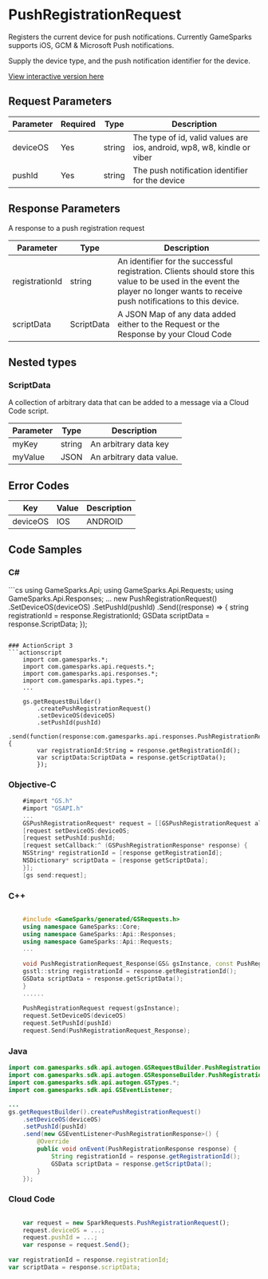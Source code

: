 
# PushRegistrationRequest


Registers the current device for push notifications. Currently GameSparks supports iOS, GCM & Microsoft Push notifications.

Supply the device type, and the push notification identifier for the device.


<a href="https://api.gamesparks.net/#pushregistrationrequest" target="_gsapi">View interactive version here</a>

## Request Parameters

Parameter | Required | Type | Description
--------- | -------- | ---- | -----------
deviceOS | Yes | string | The type of id, valid values are ios, android, wp8, w8, kindle or viber
pushId | Yes | string | The push notification identifier for the device

## Response Parameters


A response to a push registration request 

Parameter | Type | Description
--------- | ---- | -----------
registrationId | string | An identifier for the successful registration.  Clients should store this value to be used in the event the player no longer wants to receive push notifications to this device.
scriptData | ScriptData | A JSON Map of any data added either to the Request or the Response by your Cloud Code

## Nested types

### ScriptData

A collection of arbitrary data that can be added to a message via a Cloud Code script.

Parameter | Type | Description
--------- | ---- | -----------
myKey | string | An arbitrary data key
myValue | JSON | An arbitrary data value.

## Error Codes

Key | Value | Description
--------- | ----------- | -----------
deviceOS | IOS|ANDROID|WP8|W8|KINDLE|VIBER | deviceOS is not a valid value

## Code Samples

<h3>C#</h3>
```cs
	using GameSparks.Api;
	using GameSparks.Api.Requests;
	using GameSparks.Api.Responses;
	...
	new PushRegistrationRequest()
		.SetDeviceOS(deviceOS)
		.SetPushId(pushId)
		.Send((response) => {
		string registrationId = response.RegistrationId; 
		GSData scriptData = response.ScriptData; 
		});

```

### ActionScript 3
```actionscript
	import com.gamesparks.*;
	import com.gamesparks.api.requests.*;
	import com.gamesparks.api.responses.*;
	import com.gamesparks.api.types.*;
	...
	
	gs.getRequestBuilder()
	    .createPushRegistrationRequest()
		.setDeviceOS(deviceOS)
		.setPushId(pushId)
		.send(function(response:com.gamesparks.api.responses.PushRegistrationResponse):void {
		var registrationId:String = response.getRegistrationId(); 
		var scriptData:ScriptData = response.getScriptData(); 
		});

```

### Objective-C
```objectivec
	#import "GS.h"
	#import "GSAPI.h"
	...
	GSPushRegistrationRequest* request = [[GSPushRegistrationRequest alloc] init];
	[request setDeviceOS:deviceOS;
	[request setPushId:pushId;
	[request setCallback:^ (GSPushRegistrationResponse* response) {
	NSString* registrationId = [response getRegistrationId]; 
	NSDictionary* scriptData = [response getScriptData]; 
	}];
	[gs send:request];

```

### C++
```cpp

	#include <GameSparks/generated/GSRequests.h>
	using namespace GameSparks::Core;
	using namespace GameSparks::Api::Responses;
	using namespace GameSparks::Api::Requests;
	...
	
	void PushRegistrationRequest_Response(GS& gsInstance, const PushRegistrationResponse& response) {
	gsstl::string registrationId = response.getRegistrationId(); 
	GSData scriptData = response.getScriptData(); 
	}
	......
	
	PushRegistrationRequest request(gsInstance);
	request.SetDeviceOS(deviceOS)
	request.SetPushId(pushId)
	request.Send(PushRegistrationRequest_Response);
```

### Java
```java
import com.gamesparks.sdk.api.autogen.GSRequestBuilder.PushRegistrationRequest;
import com.gamesparks.sdk.api.autogen.GSResponseBuilder.PushRegistrationResponse;
import com.gamesparks.sdk.api.autogen.GSTypes.*;
import com.gamesparks.sdk.api.GSEventListener;

...
gs.getRequestBuilder().createPushRegistrationRequest()
	.setDeviceOS(deviceOS)
	.setPushId(pushId)
	.send(new GSEventListener<PushRegistrationResponse>() {
		@Override
		public void onEvent(PushRegistrationResponse response) {
			String registrationId = response.getRegistrationId(); 
			GSData scriptData = response.getScriptData(); 
		}
	});

```

### Cloud Code
```javascript

	var request = new SparkRequests.PushRegistrationRequest();
	request.deviceOS = ...;
	request.pushId = ...;
	var response = request.Send();
	
var registrationId = response.registrationId; 
var scriptData = response.scriptData; 
```


